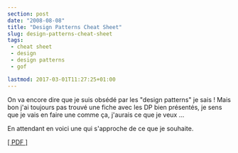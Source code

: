 ```yaml
---
section: post
date: "2008-08-08"
title: "Design Patterns Cheat Sheet"
slug: design-patterns-cheat-sheet
tags:
 - cheat sheet
 - design
 - design patterns
 - gof

lastmod: 2017-03-01T11:27:25+01:00
---
```


On va encore dire que je suis obsédé par les "design patterns" je sais ! Mais bon j'ai toujours pas trouvé une fiche avec les DP bien présentés, je sens que je vais en faire une comme ça, j'aurais ce que je veux ...

En attendant en voici une qui s'approche de ce que je souhaite.

[[ PDF ]](http://www.mcdonaldland.info/files/designpatterns/designpatternscard.pdf)
